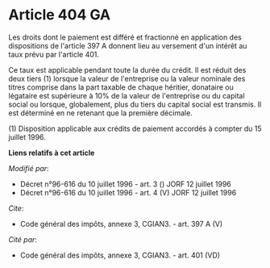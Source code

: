 # Article 404 GA

Les droits dont le paiement est différé et fractionné en application des dispositions de l'article 397 A donnent lieu au
versement d'un intérêt au taux prévu par l'article 401. 

Ce taux est applicable pendant toute la durée du crédit. Il est réduit des deux tiers (1) lorsque la valeur de l'entreprise
ou la valeur nominale des titres comprise dans la part taxable de chaque héritier, donataire ou légataire est supérieure à
10% de la valeur de l'entreprise ou du capital social ou lorsque, globalement, plus du tiers du capital social est transmis.
Il est déterminé en ne retenant que la première décimale. 

(1) Disposition applicable aux crédits de paiement accordés à compter du 15 juillet 1996.

**Liens relatifs à cet article**

_Modifié par_:

  - Décret n°96-616 du 10 juillet 1996 - art. 3 () JORF 12 juillet 1996
  - Décret n°96-616 du 10 juillet 1996 - art. 4 (V) JORF 12 juillet 1996

_Cite_:

  - Code général des impôts, annexe 3, CGIAN3. - art. 397 A (V)

_Cité par_:

  - Code général des impôts, annexe 3, CGIAN3. - art. 401 (VD)
